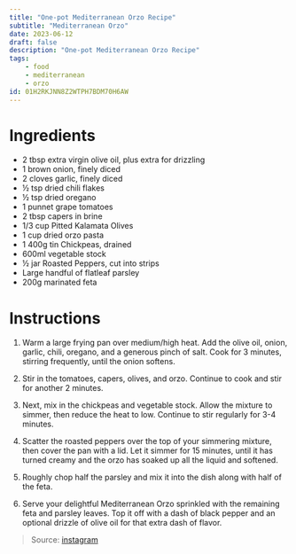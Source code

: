 ```yaml
---
title: "One-pot Mediterranean Orzo Recipe"
subtitle: "Mediterranean Orzo"
date: 2023-06-12
draft: false
description: "One-pot Mediterranean Orzo Recipe"
tags:
    - food
    - mediterranean
    - orzo
id: 01H2RKJNN8Z2WTPH7BDM70H6AW
---
```

# Ingredients

- 2 tbsp extra virgin olive oil, plus extra for drizzling
- 1 brown onion, finely diced
- 2 cloves garlic, finely diced
- ½ tsp dried chili flakes
- ½ tsp dried oregano
- 1 punnet grape tomatoes
- 2 tbsp capers in brine
- 1/3 cup Pitted Kalamata Olives
- 1 cup dried orzo pasta
- 1 400g tin Chickpeas, drained
- 600ml vegetable stock
- ½ jar Roasted Peppers, cut into strips
- Large handful of flatleaf parsley
- 200g marinated feta

# Instructions

1. Warm a large frying pan over medium/high heat. Add the olive oil, onion, garlic, chili, oregano, and a generous pinch of salt. Cook for 3 minutes, stirring frequently, until the onion softens.

2. Stir in the tomatoes, capers, olives, and orzo. Continue to cook and stir for another 2 minutes.

3. Next, mix in the chickpeas and vegetable stock. Allow the mixture to simmer, then reduce the heat to low. Continue to stir regularly for 3-4 minutes.

4. Scatter the roasted peppers over the top of your simmering mixture, then cover the pan with a lid. Let it simmer for 15 minutes, until it has turned creamy and the orzo has soaked up all the liquid and softened.

5. Roughly chop half the parsley and mix it into the dish along with half of the feta.

6. Serve your delightful Mediterranean Orzo sprinkled with the remaining feta and parsley leaves. Top it off with a dash of black pepper and an optional drizzle of olive oil for that extra dash of flavor.

> Source: [instagram](https://www.instagram.com/p/CjC06-YMkaX/)